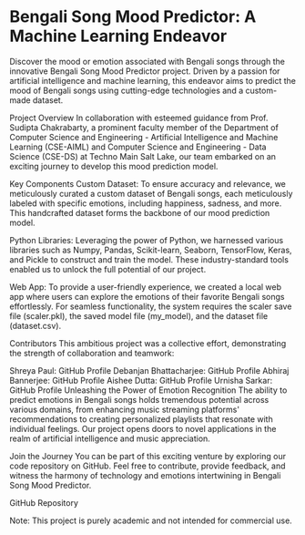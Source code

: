 # Bengali Song Mood Predictor: A Machine Learning Endeavor
Discover the mood or emotion associated with Bengali songs through the innovative Bengali Song Mood Predictor project. Driven by a passion for artificial intelligence and machine learning, this endeavor aims to predict the mood of Bengali songs using cutting-edge technologies and a custom-made dataset.

Project Overview
In collaboration with esteemed guidance from Prof. Sudipta Chakrabarty, a prominent faculty member of the Department of Computer Science and Engineering - Artificial Intelligence and Machine Learning (CSE-AIML) and Computer Science and Engineering - Data Science (CSE-DS) at Techno Main Salt Lake, our team embarked on an exciting journey to develop this mood prediction model.

Key Components
Custom Dataset: To ensure accuracy and relevance, we meticulously curated a custom dataset of Bengali songs, each meticulously labeled with specific emotions, including happiness, sadness, and more. This handcrafted dataset forms the backbone of our mood prediction model.

Python Libraries: Leveraging the power of Python, we harnessed various libraries such as Numpy, Pandas, Scikit-learn, Seaborn, TensorFlow, Keras, and Pickle to construct and train the model. These industry-standard tools enabled us to unlock the full potential of our project.

Web App: To provide a user-friendly experience, we created a local web app where users can explore the emotions of their favorite Bengali songs effortlessly. For seamless functionality, the system requires the scaler save file (scaler.pkl), the saved model file (my_model), and the dataset file (dataset.csv).

Contributors
This ambitious project was a collective effort, demonstrating the strength of collaboration and teamwork:

Shreya Paul: GitHub Profile
Debanjan Bhattacharjee: GitHub Profile
Abhiraj Bannerjee: GitHub Profile
Aishee Dutta: GitHub Profile
Urnisha Sarkar: GitHub Profile
Unleashing the Power of Emotion Recognition
The ability to predict emotions in Bengali songs holds tremendous potential across various domains, from enhancing music streaming platforms' recommendations to creating personalized playlists that resonate with individual feelings. Our project opens doors to novel applications in the realm of artificial intelligence and music appreciation.

Join the Journey
You can be part of this exciting venture by exploring our code repository on GitHub. Feel free to contribute, provide feedback, and witness the harmony of technology and emotions intertwining in Bengali Song Mood Predictor.

GitHub Repository

Note: This project is purely academic and not intended for commercial use.

